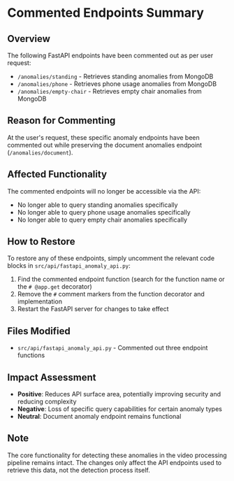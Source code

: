 # Commented Endpoints Summary

## Overview
The following FastAPI endpoints have been commented out as per user request:
- `/anomalies/standing` - Retrieves standing anomalies from MongoDB
- `/anomalies/phone` - Retrieves phone usage anomalies from MongoDB
- `/anomalies/empty-chair` - Retrieves empty chair anomalies from MongoDB

## Reason for Commenting
At the user's request, these specific anomaly endpoints have been commented out while preserving the document anomalies endpoint (`/anomalies/document`).

## Affected Functionality
The commented endpoints will no longer be accessible via the API:
- No longer able to query standing anomalies specifically
- No longer able to query phone usage anomalies specifically
- No longer able to query empty chair anomalies specifically

## How to Restore
To restore any of these endpoints, simply uncomment the relevant code blocks in `src/api/fastapi_anomaly_api.py`:

1. Find the commented endpoint function (search for the function name or the `# @app.get` decorator)
2. Remove the `#` comment markers from the function decorator and implementation
3. Restart the FastAPI server for changes to take effect

## Files Modified
- `src/api/fastapi_anomaly_api.py` - Commented out three endpoint functions

## Impact Assessment
- **Positive**: Reduces API surface area, potentially improving security and reducing complexity
- **Negative**: Loss of specific query capabilities for certain anomaly types
- **Neutral**: Document anomaly endpoint remains functional

## Note
The core functionality for detecting these anomalies in the video processing pipeline remains intact. The changes only affect the API endpoints used to retrieve this data, not the detection process itself.